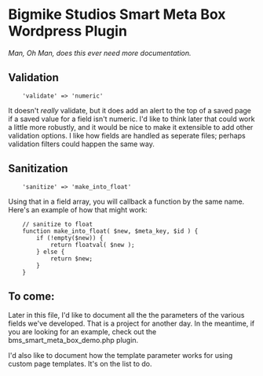 Bigmike Studios Smart Meta Box Wordpress Plugin
===============================================

_Man, Oh Man, does this ever need more documentation._

Validation
----------

        'validate' => 'numeric'

It doesn't _really_ validate, but it does add an alert to the top of a saved page if a saved value for a field isn't numeric. I'd like to think later that could work a little more robustly, and it would be nice to make it extensible to add other validation options. I like how fields are handled as seperate files; perhaps validation filters could happen the same way.

Sanitization
------------

		'sanitize' => 'make_into_float'

Using that in a field array, you will callback a function by the same name. Here's an example of how that might work:

		// sanitize to float 
		function make_into_float( $new, $meta_key, $id ) {
			if (!empty($new)) {
   		 		return floatval( $new );
			} else {
				return $new;
			}
		}
		
To come:
--------

Later in this file, I'd like to document all the the parameters of the various fields we've developed. That is a project for another day. In the meantime, if you are looking for an example, check out the bms_smart_meta_box_demo.php plugin.

I'd also like to document how the template parameter works for using custom page templates. It's on the list to do.